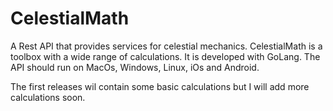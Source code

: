 # CelestialMath

A Rest API that provides services for celestial mechanics.
CelestialMath is a toolbox with a wide range of calculations.
It is developed with GoLang. The API should run on MacOs, Windows, Linux, iOs and Android.

The first releases wil contain some basic calculations but I will add more calculations soon.

